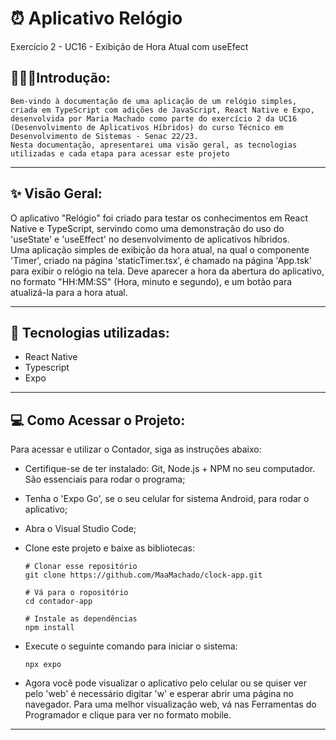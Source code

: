 # ⏰ Aplicativo Relógio
Exercício 2 - UC16 - Exibição de Hora Atual com useEfect

## 👨🏽‍💻**Introdução:**

`Bem-vindo à documentação de uma aplicação de um relógio simples, criada em TypeScript com adições de JavaScript, React Native e Expo, desenvolvida por Maria Machado como parte do exercício 2 da UC16
(Desenvolvimento de Aplicativos Híbridos) do curso Técnico em Desenvolvimento de Sistemas - Senac 22/23.` <br>
`Nesta documentação, apresentarei uma visão geral, as tecnologias utilizadas e cada etapa para acessar este projeto` 
               
---

## ✨ Visão Geral:

O aplicativo "Relógio" foi criado para testar os conhecimentos em React Native e TypeScript, servindo como uma demonstração do uso do 'useState' e 'useEffect' no desenvolvimento de aplicativos híbridos.<br>
Uma aplicação simples de exibição da hora atual, na qual o componente 'Timer', criado na página 'staticTimer.tsx', é chamado na página 'App.tsk' para exibir o relógio na tela. Deve aparecer a hora da abertura do aplicativo, no formato 
"HH:MM:SS" (Hora, minuto e segundo), e um botão para atualizá-la para a hora atual.

---

## 🎯 Tecnologias utilizadas:

- React Native
- Typescript
- Expo

---

## 💻 Como Acessar o Projeto:

Para acessar e utilizar o Contador, siga as instruções abaixo:

- Certifique-se de ter instalado: Git, Node.js + NPM no seu computador. São essenciais para rodar o programa;

- Tenha o 'Expo Go', se o seu celular for sistema Android, para rodar o aplicativo;

- Abra o Visual Studio Code;
  
- Clone este projeto e baixe as bibliotecas:

  ```
  # Clonar esse repositório
  git clone https://github.com/MaaMachado/clock-app.git
   ```
  ```
  # Vá para o ropositório
  cd contador-app
   ```
  ```
  # Instale as dependências
  npm install
   ```
  
- Execute o seguinte comando para iniciar o sistema:

   ```
   npx expo
   ```
  
- Agora você pode visualizar o aplicativo pelo celular ou se quiser ver pelo 'web' é necessário digitar 'w' e esperar abrir uma página no navegador. Para uma melhor visualização web, vá nas Ferramentas do Programador e clique para ver no formato mobile.

---
